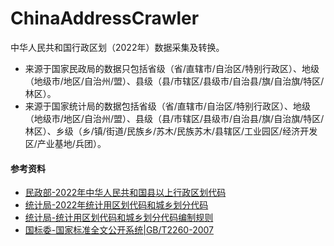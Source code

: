 # ChinaAddressCrawler

中华人民共和国行政区划（2022年）数据采集及转换。

- 来源于国家民政局的数据只包括省级（省/直辖市/自治区/特别行政区）、地级（地级市/地区/自治州/盟）、县级（县/市辖区/县级市/自治县/旗/自治旗/特区/林区）。
- 来源于国家统计局的数据包括省级（省/直辖市/自治区/特别行政区）、地级（地级市/地区/自治州/盟）、县级（县/市辖区/县级市/自治县/旗/自治旗/特区/林区）、乡级（乡/镇/街道/民族乡/苏木/民族苏木/县辖区/工业园区/经济开发区/产业基地/兵团）。

#### 参考资料

- [民政部-2022年中华人民共和国县以上行政区划代码](https://www.mca.gov.cn/mzsj/xzqh/2022/202201xzqh.html)
- [统计局-2022年统计用区划代码和城乡划分代码](http://www.stats.gov.cn/sj/tjbz/tjyqhdmhcxhfdm/2022/index.html)
- [统计局-统计用区划代码和城乡划分代码编制规则](http://www.stats.gov.cn/sj/tjbz/gjtjbz/202302/t20230213_1902741.html)
- [国标委-国家标准全文公开系统|GB/T2260-2007](https://openstd.samr.gov.cn/bzgk/gb/newGbInfo?hcno=C9C488FD717AFDCD52157F41C3302C6D)
